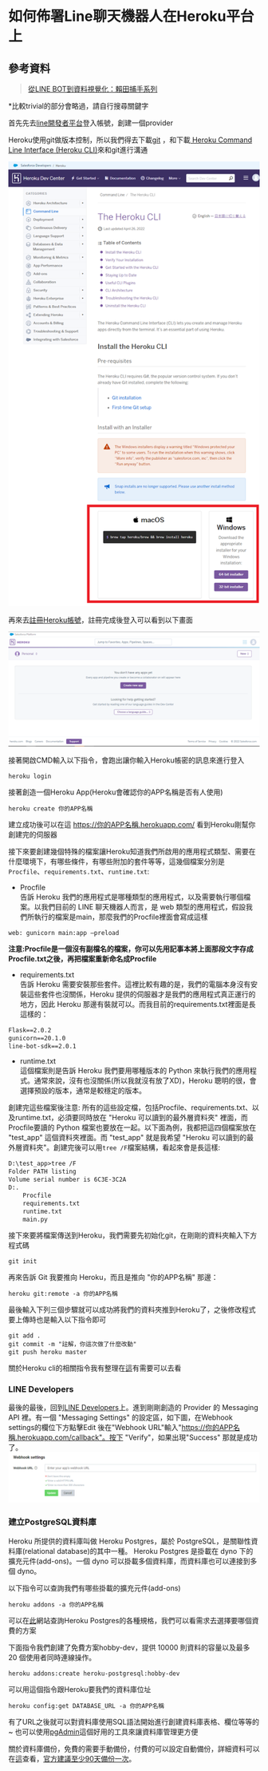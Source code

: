 # 如何佈署Line聊天機器人在Heroku平台上
## 參考資料
> [從LINE BOT到資料視覺化：賴田捕手系列](https://ithelp.ithome.com.tw/articles/10216620) 

*比較trivial的部分會略過，請自行搜尋關鍵字

首先先去[line開發者平台](https://developers.line.biz/zh-hant/)登入帳號，創建一個provider

Heroku使用git做版本控制，所以我們得去下載[git](https://git-scm.com/book/en/v2/Getting-Started-Installing-Git) ，和下載[ Heroku Command Line Interface (Heroku CLI)](https://devcenter.heroku.com/articles/heroku-cli#download-and-install)來和git進行溝通

![img](img/heroku_cli.png)

再來去[註冊Heroku帳號](https://www.heroku.com/)，註冊完成後登入可以看到以下畫面

![img](img/create_app.PNG)

接著開啟CMD輸入以下指令，會跑出讓你輸入Heroku帳密的訊息來進行登入
```
heroku login
```
接著創造一個Heroku App(Heroku會確認你的APP名稱是否有人使用)
```
heroku create 你的APP名稱
```
建立成功後可以在這 https://你的APP名稱.herokuapp.com/ 看到Heroku剛幫你創建完的伺服器  

接下來要創建幾個特殊的檔案讓Heroku知道我們所啟用的應用程式類型、需要在什麼環境下，有哪些條件，有哪些附加的套件等等，這幾個檔案分別是`Procfile`、`requirements.txt`、`runtime.txt`:
- Procfile  
告訴 Heroku 我們的應用程式是哪種類型的應用程式，以及需要執行哪個檔案。以我們目前的 LINE 聊天機器人而言，是 web 類型的應用程式，假設我們所執行的檔案是main，那麼我們的Procfile裡面會寫成這樣
```
web: gunicorn main:app –preload
```
**注意:Procfile是一個沒有副檔名的檔案，你可以先用記事本將上面那段文字存成Procfile.txt之後，再把檔案重新命名成Procfile**

- requirements.txt  
告訴 Heroku 需要安裝那些套件。這裡比較有趣的是，我們的電腦本身沒有安裝這些套件也沒關係，Heroku 提供的伺服器才是我們的應用程式真正運行的地方，因此 Heroku 那邊有裝就可以。而我目前的requirements.txt裡面是長這樣的：
```
Flask==2.0.2
gunicorn==20.1.0
line-bot-sdk==2.0.1
```
- runtime.txt  
這個檔案則是告訴 Heroku 我們要用哪種版本的 Python 來執行我們的應用程式。通常來說，沒有也沒關係(所以我就沒有放了XD)，Heroku 聰明的很，會選擇預設的版本，通常是較穩定的版本。  

創建完這些檔案後注意:
所有的這些設定檔，包括Procfile、requirements.txt、以及runtime.txt，必須要同時放在 "Heroku 可以讀到的最外層資料夾" 裡面，而Procfile要讀的 Python 檔案也要放在一起。以下面為例，我都把這四個檔案放在 "test_app" 這個資料夾裡面。而 "test_app" 就是我希望 "Heroku 可以讀到的最外層資料夾"。創建完後可以用`tree /F`檔案結構，看起來會是長這樣:
```
D:\test_app>tree /F
Folder PATH listing
Volume serial number is 6C3E-3C2A
D:.
    Procfile
    requirements.txt
    runtime.txt
    main.py

```
接下來要將檔案傳送到Heroku，我們需要先初始化git，在剛剛的資料夾輸入下方程式碼
```
git init
```
再來告訴 Git 我要推向 Heroku，而且是推向 "你的APP名稱" 那邊：
```
heroku git:remote -a 你的APP名稱
```
最後輸入下列三個步驟就可以成功將我們的資料夾推到Heroku了，之後修改程式要上傳時也是輸入以下指令即可
```
git add .
git commit -m "註解，你這次做了什麼改動"
git push heroku master
```
關於Heroku cli的相關指令我有整理在[這](https://github.com/daoxuewu/my-cs-note/blob/master/note/heroku_CLI.md)有需要可以去看  

### LINE Developers
最後的最後，回到[LINE Developers](https://developers.line.biz/console/)上。進到剛剛創造的 Provider 的 Messaging API 裡。有一個 "Messaging Settings" 的設定區，如下圖，在Webhook settings的欄位下方點擊Edit 後在"Webhook URL"輸入"https://你的APP名稱.herokuapp.com/callback"。按下 "Verify"，如果出現"Success" 那就是成功了。
![img](img/webhook_setting.PNG)

### 建立PostgreSQL資料庫

Heroku 所提供的資料庫叫做 Heroku Postgres，屬於 PostgreSQL，是關聯性資料庫(relational database)的其中一種。
Heroku Postgres 是掛載在 dyno 下的擴充元件(add-ons)。一個 dyno 可以掛載多個資料庫，而資料庫也可以連接到多個 dyno。  

以下指令可以查詢我們有哪些掛載的擴充元件(add-ons)
```
heroku addons -a 你的APP名稱
```
可以在[此](https://elements.heroku.com/addons/heroku-postgresql#hobby-dev)網站查詢Heroku Postgres的各種規格，我們可以看需求去選擇要哪個資費的方案

下面指令我們創建了免費方案hobby-dev，提供 10000 則資料的容量以及最多 20 個使用者同時連線操作。
```
heroku addons:create heroku-postgresql:hobby-dev
```
可以用這個指令跟Heroku要我們的資料庫位址
```
heroku config:get DATABASE_URL -a 你的APP名稱
```

有了URL之後就可以對資料庫使用SQL語法開始進行創建資料庫表格、欄位等等的~
也可以使用[pgAdmin](https://www.pgadmin.org/)這個好用的工具來讓資料庫管理更方便


關於資料庫備份，免費的需要手動備份，付費的可以設定自動備份，詳細資料可以在[這](https://devcenter.heroku.com/articles/heroku-postgres-backups)查看，[官方建議至少90天備份一次](https://devcenter.heroku.com/articles/heroku-postgres-maintenance#how-often-do-maintenances-occur)。
